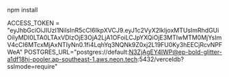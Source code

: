 npm install

ACCESS_TOKEN = "eyJhbGciOiJIUzI1NiIsInR5cCI6IkpXVCJ9.eyJ1c2VyX2lkIjoxMTUsImRhdGUiOiIyMDI0LTA0LTAxVDIzOjE3OjA2LjA1OFoiLCJpYXQiOjE3MTIwMTM0MjYsImV4cCI6MTcxMjAxNTIyNn0.1fi4LqhYq3NQNk9Z0xj2L19FU0Ky3hEECjRcvNPFWeA"
POSTGRES_URL="postgres://default:N3ZjAgEY4IWP@ep-bold-glitter-a1df18hj-pooler.ap-southeast-1.aws.neon.tech:5432/verceldb?sslmode=require"
